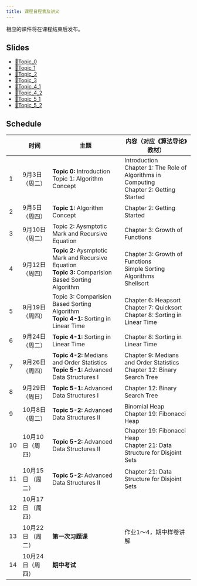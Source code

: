 ```yaml
---
title: 课程日程表及讲义
---
```


相应的课件将在课程结束后发布。

## Slides

- [🔗Topic_0](/slides/Algorithm2024_Topic_0.pdf)
- [🔗Topic_1](/slides/Algorithm2024_Topic_1.pdf)
- [🔗Topic_2](/slides/Algorithm2024_Topic_2.pdf)
- [🔗Topic_3](/slides/Algorithm2024_Topic_3.pdf)
- [🔗Topic_4_1](/slides/Algorithm2024_Topic_4_1(Ch8).pdf)
- [🔗Topic_4_2](/slides/Algorithm2024_Topic_4_2(Ch9).pdf)
- [🔗Topic_5_1](/slides/Algorithm2024_Topic_5_1.pdf)
- [🔗Topic_5_2](/slides/Algorithm2024_Topic_5_2.pdf)

## Schedule

|      | 时间              | 主题                                                         | 内容（对应《算法导论》教材）                                 |
| ---- | ----------------- | ------------------------------------------------------------ | ------------------------------------------------------------ |
| 1    | 9月3日（周二）    | **Topic 0:**  Introduction<br />Topic 1:  Algorithm Concept  | Introduction<br />Chapter 1:  The Role of Algorithms in Computing<br />Chapter 2:  Getting Started |
| 2    | 9月5日（周四）    | **Topic 1:**  Algorithm Concept                              | Chapter 2:  Getting Started                                  |
| 3    | 9月10日（周二）   | Topic 2:  Aysmptotic Mark and Recursive Equation             | Chapter 3:  Growth of Functions                              |
| 4    | 9月12日（周四）   | **Topic 2:**  Aysmptotic Mark and Recursive Equation<br />**Topic 3:**  Comparision Based Sorting Algorithm | Chapter 3:  Growth of Functions<br />Simple Sorting Algorithms<br />Shellsort |
| 5    | 9月19日（周四）   | Topic 3:  Comparision Based Sorting Algorithm<br />**Topic 4-1:**  Sorting in Linear Time | Chapter 6: Heapsort<br/>Chapter 7: Quicksort<br />Chapter 8: Sorting in Linear Time |
| 6    | 9月24日（周二）   | **Topic 4-1:**  Sorting in Linear Time                       | Chapter 8: Sorting in Linear Time                            |
| 7    | 9月26日（周四）   | **Topic 4-2:**  Medians and Order Statistics<br />**Topic 5-1:**   Advanced Data Structures I | Chapter 9: Medians and Order Statistics<br />Chapter 12:  Binary Search Tree |
| 8    | 9月29日（周日）   | **Topic 5-1:**  Advanced Data Structures I                   | Chapter 12:  Binary Search Tree                              |
| 9    | 10月8日（周二）   | **Topic 5-2:**  Advanced Data Structures II                  | Binomial Heap<br />Chapter 19: Fibonacci Heap                |
| 10   | 10月10日（周四）  | **Topic 5-2:**  Advanced Data Structures II                  | Chapter 19: Fibonacci Heap<br />Chapter 21: Data Structure for Disjoint Sets |
| 11   | 10月15日 （周二） | **Topic 5-2:**  Advanced Data Structures II                  | Chapter 21: Data Structure for Disjoint Sets                 |
| 12   | 10月17日 （周四） |                                                              |                                                              |
| 13   | 10月22日 （周二） | **第一次习题课**                                             | 作业1～4，期中样卷讲解                                       |
| 14   | 10月24日（周四）  | **期中考试**                                                 |                                                              |
